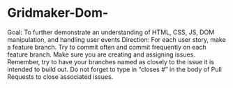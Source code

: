 # Gridmaker-Dom-
Goal: 
To further demonstrate an understanding of HTML, CSS, JS, DOM manipulation, and handling user events Direction: For each user story, make a feature branch. Try to commit often and commit frequently on each feature branch. Make sure you are creating and assigning issues. Remember, try to have your branches named as closely to the issue it is intended to build out. Do not forget to type in “closes #” in the body of Pull Requests to close associated issues.
